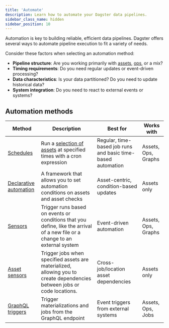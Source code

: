 ```yaml
---
title: 'Automate'
description: Learn how to automate your Dagster data pipelines.
sidebar_class_name: hidden
sidebar_position: 10
---
```


Automation is key to building reliable, efficient data pipelines. Dagster offers several ways to automate pipeline execution to fit a variety of needs.

Consider these factors when selecting an automation method:

- **Pipeline structure**: Are you working primarily with [assets](/guides/build/assets/), [ops](/guides/build/ops/), or a mix?
- **Timing requirements**: Do you need regular updates or event-driven processing?
- **Data characteristics**: Is your data partitioned? Do you need to update historical data?
- **System integration**: Do you need to react to external events or systems?

## Automation methods

| Method                                            | Description                                                                                                                  | Best for                                                     | Works with          |
| ------------------------------------------------- | ---------------------------------------------------------------------------------------------------------------------------- | ------------------------------------------------------------ | ------------------- |
| [Schedules](/guides/automate/schedules/)          | Run a [selection of assets](/guides/build/assets/asset-selection-syntax) at specified times with a cron expression           | Regular, time-based job runs and basic time-based automation | Assets, Ops, Graphs |
| [Declarative automation](/guides/automate/declarative-automation) | A framework that allows you to set automation conditions on assets and asset checks                                          | Asset-centric, condition-based updates                       | Assets only         |
| [Sensors](/guides/automate/sensors)              | Trigger runs based on events or conditions that you define, like the arrival of a new file or a change to an external system | Event-driven automation                                      | Assets, Ops, Graphs |
| [Asset sensors](/guides/automate/asset-sensors)   | Trigger jobs when specified assets are materialized, allowing you to create dependencies between jobs or code locations.     | Cross-job/location asset dependencies                        | Assets only         |
| [GraphQL triggers](/guides/operate/graphql)      | Trigger materializations and jobs from the GraphQL endpoint                                                                  | Event triggers from external systems                         | Assets, Ops, Jobs   |
